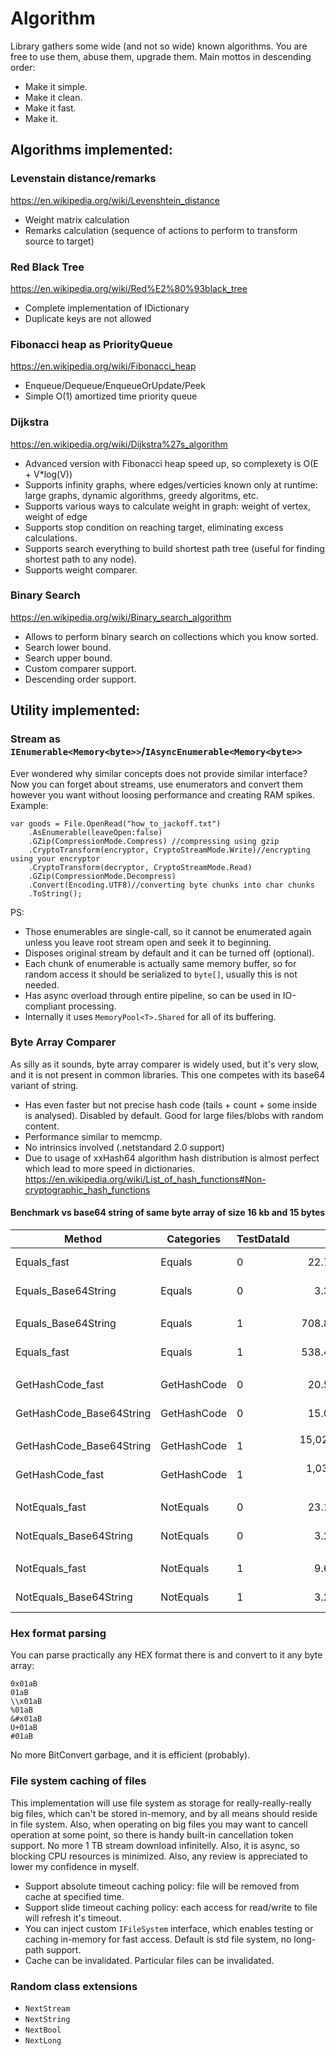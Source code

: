 # Algorithm

Library gathers some wide (and not so wide) known algorithms. You are free to use them, abuse them, upgrade them.
Main mottos in descending order:

- Make it simple.
- Make it clean.
- Make it fast.
- Make it.

## Algorithms implemented:

### Levenstain distance/remarks

https://en.wikipedia.org/wiki/Levenshtein_distance

- Weight matrix calculation
- Remarks calculation (sequence of actions to perform to transform source to target)

### Red Black Tree

https://en.wikipedia.org/wiki/Red%E2%80%93black_tree

- Complete implementation of IDictionary
- Duplicate keys are not allowed

### Fibonacci heap as PriorityQueue

https://en.wikipedia.org/wiki/Fibonacci_heap

- Enqueue/Dequeue/EnqueueOrUpdate/Peek
- Simple O(1) amortized time priority queue

### Dijkstra

https://en.wikipedia.org/wiki/Dijkstra%27s_algorithm

- Advanced version with Fibonacci heap speed up, so complexety is O(E + V*log(V))
- Supports infinity graphs, where edges/verticies known only at runtime: large graphs, dynamic algorithms, greedy
  algoritms, etc.
- Supports various ways to calculate weight in graph: weight of vertex, weight of edge
- Supports stop condition on reaching target, eliminating excess calculations.
- Supports search everything to build shortest path tree (useful for finding shortest path to any node).
- Supports weight comparer.

### Binary Search

https://en.wikipedia.org/wiki/Binary_search_algorithm

- Allows to perform binary search on collections which you know sorted.
- Search lower bound.
- Search upper bound.
- Custom comparer support.
- Descending order support.

## Utility implemented:

### Stream as `IEnumerable<Memory<byte>>`/`IAsyncEnumerable<Memory<byte>>`

Ever wondered why similar concepts does not provide similar interface?
Now you can forget about streams, use enumerators and convert them however you want without loosing performance and
creating RAM spikes.
Example:

    var goods = File.OpenRead("how_to_jackoff.txt")
        .AsEnumerable(leaveOpen:false)
        .GZip(CompressionMode.Compress) //compressing using gzip
        .CryptoTransform(encryptor, CryptoStreamMode.Write)//encrypting using your encryptor
        .CryptoTransform(decryptor, CryptoStreamMode.Read)
        .GZip(CompressionMode.Decompress)
        .Convert(Encoding.UTF8)//converting byte chunks into char chunks
        .ToString();

PS:

- Those enumerables are single-call, so it cannot be enumerated again unless you leave root stream open and seek it to
  beginning.
- Disposes original stream by default and it can be turned off (optional).
- Each chunk of enumerable is actually same memory buffer, so for random access it should be serialized to `byte[]`,
  usually this is not needed.
- Has async overload through entire pipeline, so can be used in IO-compliant processing.
- Internally it uses `MemoryPool<T>.Shared` for all of its buffering.

### Byte Array Comparer

As silly as it sounds, byte array comparer is widely used, but it's very slow,
and it is not present in common libraries. This one competes with its base64 variant of string.

- Has even faster but not precise hash code (tails + count + some inside is analysed). Disabled by default. Good for
  large files/blobs with random content.
- Performance similar to memcmp.
- No intrinsics involved (.netstandard 2.0 support)
- Due to usage of xxHash64 algorithm hash distribution is almost perfect which lead to more speed in
  dictionaries. https://en.wikipedia.org/wiki/List_of_hash_functions#Non-cryptographic_hash_functions

#### Benchmark vs base64 string of same byte array of size 16 kb and 15 bytes

| Method                   | Categories  | TestDataId |          Mean |       Error |      StdDev | Ratio | RatioSD |
|--------------------------|-------------|------------|--------------:|------------:|------------:|------:|--------:|
| Equals_fast              | Equals      | 0          |     22.749 ns |   0.2878 ns |   0.2692 ns |  6.83 |    0.13 |
| Equals_Base64String      | Equals      | 0          |      3.333 ns |   0.0473 ns |   0.0442 ns |  1.00 |    0.00 |
|                          |             |            |               |             |             |       |         |
| Equals_Base64String      | Equals      | 1          |    708.847 ns |   7.3631 ns |   6.5272 ns |  1.00 |    0.00 |
| Equals_fast              | Equals      | 1          |    538.450 ns |   5.9964 ns |   5.6090 ns |  0.76 |    0.01 |
|                          |             |            |               |             |             |       |         |
| GetHashCode_fast         | GetHashCode | 0          |     20.533 ns |   0.1867 ns |   0.1746 ns |  1.37 |    0.02 |
| GetHashCode_Base64String | GetHashCode | 0          |     15.006 ns |   0.1682 ns |   0.1573 ns |  1.00 |    0.00 |
|                          |             |            |               |             |             |       |         |
| GetHashCode_Base64String | GetHashCode | 1          | 15,029.590 ns | 159.9461 ns | 149.6137 ns |  1.00 |    0.00 |
| GetHashCode_fast         | GetHashCode | 1          |  1,031.287 ns |   1.0731 ns |   0.8378 ns |  0.07 |    0.00 |
|                          |             |            |               |             |             |       |         |
| NotEquals_fast           | NotEquals   | 0          |     23.158 ns |   0.2980 ns |   0.2787 ns |  7.20 |    0.15 |
| NotEquals_Base64String   | NotEquals   | 0          |      3.219 ns |   0.0438 ns |   0.0410 ns |  1.00 |    0.00 |
|                          |             |            |               |             |             |       |         |
| NotEquals_fast           | NotEquals   | 1          |      9.602 ns |   0.0867 ns |   0.0768 ns |  2.94 |    0.03 |
| NotEquals_Base64String   | NotEquals   | 1          |      3.265 ns |   0.0338 ns |   0.0282 ns |  1.00 |    0.00 |

### Hex format parsing

You can parse practically any HEX format there is and convert to it any byte array:

    0x01aB
    01aB
    \\x01aB
    %01aB
    &#x01aB
    U+01aB
    #01aB

No more BitConvert garbage, and it is efficient (probably).

### File system caching of files

This implementation will use file system as storage for really-really-really big files, which can't be stored in-memory,
and by all means should reside in file system.
Also, when operating on big files you may want to cancell operation at some point, so there is handy built-in
cancellation token support. No more 1 TB stream download infinitelly.
Also, it is async, so blocking CPU resources is minimized.
Also, any review is appreciated to lower my confidence in myself.

- Support absolute timeout caching policy: file will be removed from cache at specified time.
- Support slide timeout caching policy: each access for read/write to file will refresh it's timeout.
- You can inject custom `IFileSystem` interface, which enables testing or caching in-memory for fast access. Default is
  std file system, no long-path support.
- Cache can be invalidated. Particular files can be invalidated.

### Random class extensions

- `NextStream`
- `NextString`
- `NextBool`
- `NextLong`
